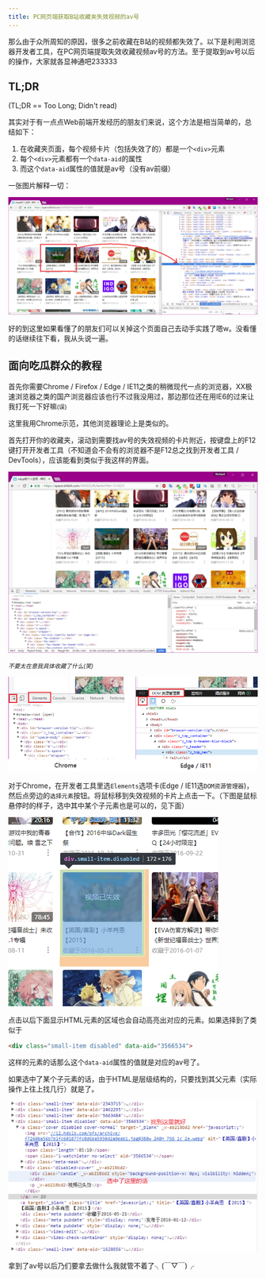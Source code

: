 ```yaml
---
title: PC网页端获取B站收藏夹失效视频的av号
---
```


那么由于众所周知的原因，很多之前收藏在B站的视频都失效了。以下是利用浏览器开发者工具，在PC网页端提取失效收藏视频av号的方法。至于提取到av号以后的操作，大家就各显神通吧233333

## TL;DR

(TL;DR ==  Too Long; Didn't read)

其实对于有一点点Web前端开发经历的朋友们来说，这个方法是相当简单的，总结如下：

1. 在收藏夹页面，每个视频卡片（包括失效了的）都是一个`<div>`元素
2. 每个`<div>`元素都有一个`data-aid`的属性
3. 而这个`data-aid`属性的值就是av号（没有av前缀）

一张图片解释一切：

![](/images/2017-07-15/1.png)

好的到这里如果看懂了的朋友们可以关掉这个页面自己去动手实践了嗯w。没看懂的话继续往下看，我从头说一遍。

## 面向吃瓜群众的教程

首先你需要Chrome / Firefox / Edge / IE11之类的稍微现代一点的浏览器，XX极速浏览器之类的国产浏览器应该也行不过我没用过，那边那位还在用IE6的过来让我打死一下好嘛<small>(误)</small>

这里我用Chrome示范，其他浏览器理论上是类似的。

首先打开你的收藏夹，滚动到需要找av号的失效视频的卡片附近，按键盘上的F12键打开开发者工具（不知道会不会有的浏览器不是F12总之找到开发者工具 / DevTools），应该能看到类似于我这样的界面。

![](/images/2017-07-15/2.png)

_<small>不要太在意我具体收藏了什么(笑)</small>_

![](/images/2017-07-15/3.png)

对于Chrome，在开发者工具里选`Elements`选项卡(Edge / IE11选`DOM资源管理器`)，然后点旁边的`选择元素`按钮。将鼠标移到失效视频的卡片上点击一下。（下图是鼠标悬停时的样子，选中其中某个子元素也是可以的，见下面）

![](/images/2017-07-15/4.png)

点击以后下面显示HTML元素的区域也会自动高亮出对应的元素。如果选择到了类似于

```html
<div class="small-item disabled" data-aid="3566534">
```

这样的元素的话那么这个`data-aid`属性的值就是对应的av号了。

如果选中了某个子元素的话，由于HTML是层级结构的，只要找到其父元素（实际操作上往上找几行）就是了。

![](/images/2017-07-15/5.png)

拿到了av号以后乃们要拿去做什么我就管不着了╮(￣▽￣)╭